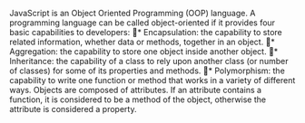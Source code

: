 JavaScript is an Object Oriented Programming (OOP) language. A programming language can be called object-oriented if it provides four basic capabilities to developers:
􏰀* Encapsulation: the capability to store related information, whether data or methods, together in an object.
􏰀* Aggregation: the capability to store one object inside another object.
􏰀* Inheritance: the capability of a class to rely upon another class (or
number of classes) for some of its properties and methods.
􏰀* Polymorphism: the capability to write one function or method that works in a variety of different ways.
Objects are composed of attributes. If an attribute contains a function, it is considered to be a method of the object, otherwise the attribute is considered a property.
